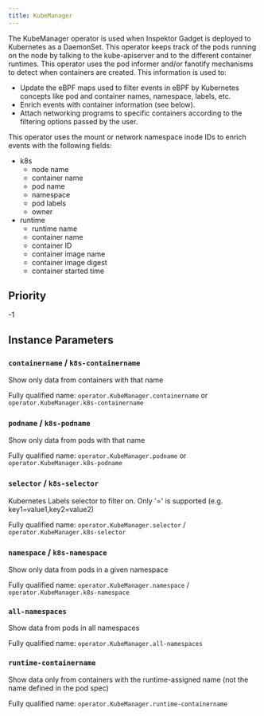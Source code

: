 ```yaml
---
title: KubeManager
---
```


The KubeManager operator is used when Inspektor Gadget is deployed to Kubernetes
as a DaemonSet. This operator keeps track of the pods running on the node by
talking to the kube-apiserver and to the different container runtimes. This
operator uses the pod informer and/or fanotify mechanisms to detect when
containers are created. This information is used to:

- Update the eBPF maps used to filter events in eBPF by Kubernetes concepts like
  pod and container names, namespace, labels, etc.
- Enrich events with container information (see below).
- Attach networking programs to specific containers according to the filtering
  options passed by the user.

This operator uses the mount or network namespace inode IDs to enrich events
with the following fields:

- k8s
    - node name
    - container name
    - pod name
    - namespace
    - pod labels
    - owner
- runtime
    - runtime name
    - container name
    - container ID
    - container image name
    - container image digest
    - container started time

## Priority

-1

## Instance Parameters

### `containername` / `k8s-containername`

Show only data from containers with that name

Fully qualified name: `operator.KubeManager.containername` or `operator.KubeManager.k8s-containername`

### `podname` / `k8s-podname`

Show only data from pods with that name

Fully qualified name: `operator.KubeManager.podname` or `operator.KubeManager.k8s-podname`

### `selector` / `k8s-selector`

Kubernetes Labels selector to filter on. Only '=' is supported (e.g. key1=value1,key2=value2)

Fully qualified name: `operator.KubeManager.selector` / `operator.KubeManager.k8s-selector`

### `namespace` / `k8s-namespace`

Show only data from pods in a given namespace

Fully qualified name: `operator.KubeManager.namespace` / `operator.KubeManager.k8s-namespace`

### `all-namespaces`

Show data from pods in all namespaces

Fully qualified name: `operator.KubeManager.all-namespaces`

### `runtime-containername`

Show data only from containers with the runtime-assigned name (not the name defined in the pod spec)

Fully qualified name: `operator.KubeManager.runtime-containername`